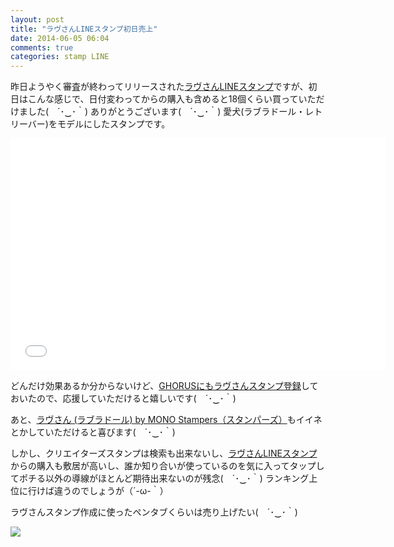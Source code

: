 ```yaml
---
layout: post
title: "ラヴさんLINEスタンプ初日売上"
date: 2014-06-05 06:04
comments: true
categories: stamp LINE
---
```


昨日ようやく審査が終わってリリースされた[ラヴさんLINEスタンプ](https://store.line.me/stickershop/detail?packageId=1000854)ですが、初日はこんな感じで、日付変わってからの購入も含めると18個くらい買っていただけました(　´･‿･｀)
ありがとうございます(　´･‿･｀)
愛犬(ラブラドール・レトリーバー)をモデルにしたスタンプです。


<iframe height=371 width=600 src="//docs.google.com/spreadsheets/d/1aUnZ1YRlG-ayHbG2g52AU1WXv083oQ6SuBHtVtoVDi4/gviz/chartiframe?oid=1450462305" seamless frameborder=0 scrolling=no></iframe>

どんだけ効果あるか分からないけど、[GHORUSにもラヴさんスタンプ登録](https://ghorus.com/projects/198)しておいたので、応援していただけると嬉しいです(　´･‿･｀)

あと、[ラヴさん (ラブラドール) by MONO Stampers（スタンパーズ）](http://www.stampers.me/stamp/1092)もイイネとかしていただけると喜びます(　´･‿･｀)

しかし、クリエイターズスタンプは検索も出来ないし、[ラヴさんLINEスタンプ](https://store.line.me/stickershop/detail?packageId=1000854)からの購入も敷居が高いし、誰か知り合いが使っているのを気に入ってタップしてポチる以外の導線がほとんど期待出来ないのが残念(　´･‿･｀)
ランキング上位に行けば違うのでしょうが（´-ω-｀）


ラヴさんスタンプ作成に使ったペンタブくらいは売り上げたい(　´･‿･｀)

<a href="http://www.amazon.co.jp/gp/product/B00EUVTVVY/ref=as_li_ss_il?ie=UTF8&camp=247&creative=7399&creativeASIN=B00EUVTVVY&linkCode=as2&tag=mono0926-22"><img border="0" src="http://ws-fe.amazon-adsystem.com/widgets/q?_encoding=UTF8&ASIN=B00EUVTVVY&Format=_SL250_&ID=AsinImage&MarketPlace=JP&ServiceVersion=20070822&WS=1&tag=mono0926-22" ></a><img src="http://ir-jp.amazon-adsystem.com/e/ir?t=mono0926-22&l=as2&o=9&a=B00EUVTVVY" width="1" height="1" border="0" alt="" style="border:none !important; margin:0px !important;" />
